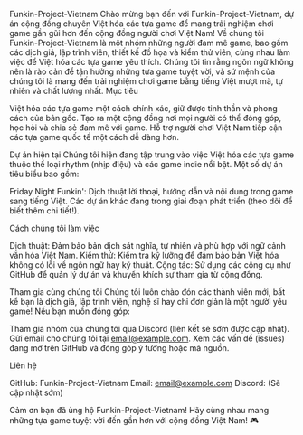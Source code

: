 Funkin-Project-Vietnam
Chào mừng bạn đến với Funkin-Project-Vietnam, dự án cộng đồng chuyên Việt hóa các tựa game để mang trải nghiệm chơi game gần gũi hơn đến cộng đồng người chơi Việt Nam!
Về chúng tôi
Funkin-Project-Vietnam là một nhóm những người đam mê game, bao gồm các dịch giả, lập trình viên, thiết kế đồ họa và kiểm thử viên, cùng nhau làm việc để Việt hóa các tựa game yêu thích. Chúng tôi tin rằng ngôn ngữ không nên là rào cản để tận hưởng những tựa game tuyệt vời, và sứ mệnh của chúng tôi là mang đến trải nghiệm chơi game bằng tiếng Việt mượt mà, tự nhiên và chất lượng nhất.
Mục tiêu

Việt hóa các tựa game một cách chính xác, giữ được tinh thần và phong cách của bản gốc.
Tạo ra một cộng đồng nơi mọi người có thể đóng góp, học hỏi và chia sẻ đam mê với game.
Hỗ trợ người chơi Việt Nam tiếp cận các tựa game quốc tế một cách dễ dàng hơn.

Dự án hiện tại
Chúng tôi hiện đang tập trung vào việc Việt hóa các tựa game thuộc thể loại rhythm (nhịp điệu) và các game indie nổi bật. Một số dự án tiêu biểu bao gồm:

Friday Night Funkin': Dịch thuật lời thoại, hướng dẫn và nội dung trong game sang tiếng Việt.
Các dự án khác đang trong giai đoạn phát triển (theo dõi để biết thêm chi tiết!).

Cách chúng tôi làm việc

Dịch thuật: Đảm bảo bản dịch sát nghĩa, tự nhiên và phù hợp với ngữ cảnh văn hóa Việt Nam.
Kiểm thử: Kiểm tra kỹ lưỡng để đảm bảo bản Việt hóa không có lỗi về ngôn ngữ hay kỹ thuật.
Cộng tác: Sử dụng các công cụ như GitHub để quản lý dự án và khuyến khích sự tham gia từ cộng đồng.

Tham gia cùng chúng tôi
Chúng tôi luôn chào đón các thành viên mới, bất kể bạn là dịch giả, lập trình viên, nghệ sĩ hay chỉ đơn giản là một người yêu game! Nếu bạn muốn đóng góp:

Tham gia nhóm của chúng tôi qua Discord (liên kết sẽ sớm được cập nhật).
Gửi email cho chúng tôi tại email@example.com.
Xem các vấn đề (issues) đang mở trên GitHub và đóng góp ý tưởng hoặc mã nguồn.

Liên hệ

GitHub: Funkin-Project-Vietnam
Email: email@example.com
Discord: (Sẽ cập nhật sớm)

Cảm ơn bạn đã ủng hộ Funkin-Project-Vietnam! Hãy cùng nhau mang những tựa game tuyệt vời đến gần hơn với cộng đồng Việt Nam! 🎮
